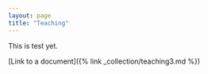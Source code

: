 ```yaml
---
layout: page
title: "Teaching"
---
```


This is test yet. 

[Link to a document]({% link _collection/teaching3.md %})
